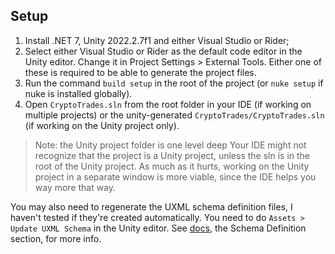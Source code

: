 ## Setup

1. Install .NET 7, Unity 2022.2.7f1 and either Visual Studio or Rider;
2. Select either Visual Studio or Rider as the default code editor in the Unity editor.
   Change it in Project Settings > External Tools.
   Either one of these is required to be able to generate the project files.
3. Run the command `build setup` in the root of the project (or `nuke setup` if nuke is installed globally).
4. Open `CryptoTrades.sln` from the root folder in your IDE (if working on multiple projects) or the unity-generated `CryptoTrades/CryptoTrades.sln` (if working on the Unity project only).

> Note: the Unity project folder is one level deep
> Your IDE might not recognize that the project is a Unity project, unless the sln is in the root of the Unity project.
> As much as it hurts, working on the Unity project in a separate window is more viable, since the IDE helps you way more that way.

You may also need to regenerate the UXML schema definition files, I haven't tested if they're created automatically.
You need to do `Assets > Update UXML Schema` in the Unity editor.
See [docs](https://docs.unity3d.com/Manual/UIE-WritingUXMLTemplate.html), the Schema Definition section, for more info. 
